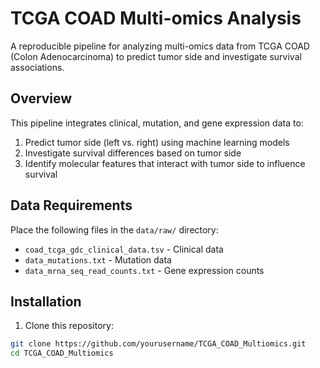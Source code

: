 # TCGA COAD Multi-omics Analysis

A reproducible pipeline for analyzing multi-omics data from TCGA COAD (Colon Adenocarcinoma) to predict tumor side and investigate survival associations.

## Overview

This pipeline integrates clinical, mutation, and gene expression data to:
1. Predict tumor side (left vs. right) using machine learning models
2. Investigate survival differences based on tumor side
3. Identify molecular features that interact with tumor side to influence survival

## Data Requirements

Place the following files in the `data/raw/` directory:
- `coad_tcga_gdc_clinical_data.tsv` - Clinical data
- `data_mutations.txt` - Mutation data
- `data_mrna_seq_read_counts.txt` - Gene expression counts

## Installation

1. Clone this repository:
```bash
git clone https://github.com/yourusername/TCGA_COAD_Multiomics.git
cd TCGA_COAD_Multiomics